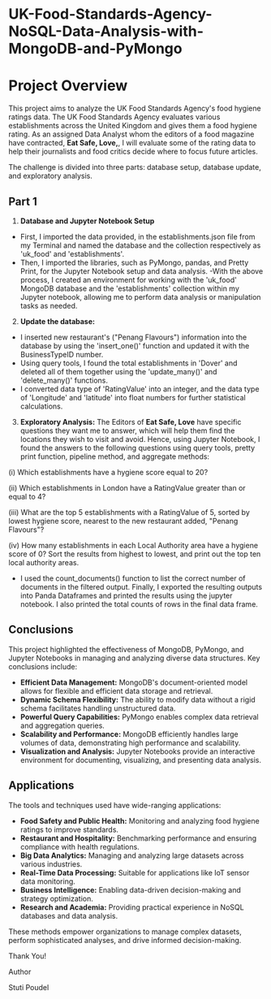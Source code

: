 # UK-Food-Standards-Agency-NoSQL-Data-Analysis-with-MongoDB-and-PyMongo

# Project Overview

This project aims to analyze the UK Food Standards Agency's food hygiene ratings data. The UK Food Standards Agency evaluates various establishments across the United Kingdom and gives them a food hygiene rating. As an assigned Data Analyst whom the editors of a food magazine have contracted, **Eat Safe, Love,**, I will evaluate some of the rating data to help their journalists and food critics decide where to focus future articles.

The challenge is divided into three parts: database setup, database update, and exploratory analysis.

## Part 1

1. **Database and Jupyter Notebook Setup**

- First, I imported the data provided, in the establishments.json file from my Terminal and named the database and the collection respectively as 'uk_food' and 'establishments'.
- Then, I imported the libraries, such as PyMongo, pandas, and Pretty Print, for the Jupyter Notebook setup and data analysis. 
-With the above process, I created an environment for working with the 'uk_food' MongoDB database and the 'establishments' collection within my Jupyter notebook, allowing me to perform data analysis or manipulation tasks as needed.

2. **Update the database:**

- I inserted new restaurant's ("Penang Flavours") information into the database by using the 'insert_one()' function and updated it with the BusinessTypeID number. 
- Using query tools, I found the total establishments in 'Dover' and deleted all of them together using the 'update_many()' and 'delete_many()' functions.
- I converted data type of 'RatingValue' into an integer, and the data type of 'Longitude' and 'latitude' into float numbers for further statistical calculations.

3. **Exploratory Analysis:**
The Editors of **Eat Safe, Love** have specific questions they want me to answer, which will help them find the locations they wish to visit and avoid. Hence, using Jupyter Notebook, I found the answers to the following questions using query tools, pretty print function, pipeline method, and aggregate methods:

(i) Which establishments have a hygiene score equal to 20?

(ii) Which establishments in London have a RatingValue greater than or equal to 4?

(iii) What are the top 5 establishments with a RatingValue of 5, sorted by lowest hygiene score, nearest to the new restaurant added, "Penang Flavours"?

(iv) How many establishments in each Local Authority area have a hygiene score of 0? Sort the results from highest to lowest, and print out the top ten local authority areas.

- I used the count_documents() function to list the correct number of documents in the filtered output.
Finally, I exported the resulting outputs into  Panda Dataframes and printed the results using the jupyter notebook. I also printed the total counts of rows in the final data frame.

## Conclusions
This project highlighted the effectiveness of MongoDB, PyMongo, and Jupyter Notebooks in managing and analyzing diverse data structures. Key conclusions include:

- **Efficient Data Management:** MongoDB's document-oriented model allows for flexible and efficient data storage and retrieval.
- **Dynamic Schema Flexibility:** The ability to modify data without a rigid schema facilitates handling unstructured data.
- **Powerful Query Capabilities:** PyMongo enables complex data retrieval and aggregation queries.
- **Scalability and Performance:** MongoDB efficiently handles large volumes of data, demonstrating high performance and scalability.
- **Visualization and Analysis:** Jupyter Notebooks provide an interactive environment for documenting, visualizing, and presenting data analysis.

## Applications
The tools and techniques used have wide-ranging applications:

- **Food Safety and Public Health:** Monitoring and analyzing food hygiene ratings to improve standards.
- **Restaurant and Hospitality:** Benchmarking performance and ensuring compliance with health regulations.
- **Big Data Analytics:** Managing and analyzing large datasets across various industries.
- **Real-Time Data Processing:** Suitable for applications like IoT sensor data monitoring.
- **Business Intelligence:** Enabling data-driven decision-making and strategy optimization.
- **Research and Academia:** Providing practical experience in NoSQL databases and data analysis.

These methods empower organizations to manage complex datasets, perform sophisticated analyses, and drive informed decision-making.

Thank You!

Author

Stuti Poudel
